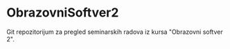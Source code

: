 # ObrazovniSoftver2
Git repozitorijum za pregled seminarskih radova iz kursa "Obrazovni softver 2".
